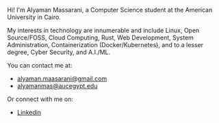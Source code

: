 Hi! I'm Alyaman Massarani, a Computer Science student at the American University in Cairo.

My interests in technology are innumerable and include Linux, Open Source/FOSS, Cloud Computing, Rust, Web Development, System Administration, Containerization (Docker/Kubernetes),
and to a lesser degree, Cyber Security, and A.I./ML.

You can contact me at:
- alyaman.maasarani@gmail.com
- alyamanmas@aucegypt.edu

Or connect with me on:
- [Linkedin](https://www.linkedin.com/in/alyaman-maasarani-2b4814197/)

<!---
AlyamanMas/AlyamanMas is a ✨ special ✨ repository because its `README.md` (this file) appears on your GitHub profile.
You can click the Preview link to take a look at your changes.
--->
